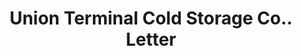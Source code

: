 ---
doi: 10.7916/D8SR0BJ2
date_other: '1927'
date_other_textual: '1927'
form: correspondence
genre:
- Letters (correspondence)
name:
- Union Terminal Cold Storage Co.
object_in_context_url: https://biggert.cul.columbia.edu/items/view/ave_biggert_01138
subject_hierarchical_geographic:
- New York, New York, United States
subject_name:
- Union Terminal Cold Storage Co.
title: Union Terminal Cold Storage Co.. Letter
sort_title: Union Terminal Cold Storage Co.. Letter
call_number: ave_biggert_01138
coordinates:
- 40.71277777777778,-74.00583333333333
pid: ave_biggert_01138
identifiers: ave_biggert_01138
thumbnail: https://derivativo-2.library.columbia.edu/iiif/2/ldpd:344840/full/!256,256/0/native.jpg
permalink: "/items/ave_biggert_01138/"
layout: iiif-image-page
---